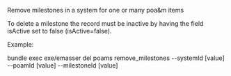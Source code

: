 Remove milestones in a system for one or many poa&m items

To delete a milestone the record must be inactive by having the field isActive set to false (isActive=false).

Example:

bundle exec exe/emasser del poams remove_milestones --systemId [value] --poamId [value] --milestoneId [value]
